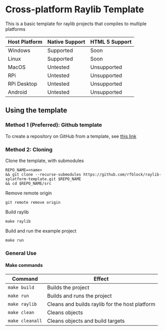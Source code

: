 # Cross-platform Raylib Template
This is a basic template for raylib projects that compiles to multiple platforms

| Host Platform | Native Support | HTML 5 Support |
| ------------- | -------------- | -------------- |
| Windows       | Supported      | Soon           |
| Linux         | Supported      | Soon           |
| MacOS         | Untested       | Unsupported    |
| RPi           | Untested       | Unsupported    |
| RPi Desktop   | Untested       | Unsupported    |
| Android       | Untested       | Unsupported    |

## Using the template

### Method 1 (Preferred): Github template
To create a repository on GitHub from a template, see [this link](https://docs.github.com/en/repositories/creating-and-managing-repositories/creating-a-repository-from-a-template#creating-a-repository-from-a-template)

### Method 2: Cloning
Clone the template, with submodules

```
REPO_NAME=<name>
&& git clone --recurse-submodules https://github.com/rfblock/raylib-xplatform-template.git $REPO_NAME
&& cd $REPO_NAME/src
```

Remove remote origin
```
git remote remove origin
```

Build raylib
```
make raylib
```

Build and run the example project
```
make run
```

### General Use
#### Make commands
| Command         | Effect                                         |
| --------------- | ---------------------------------------------- |
| `make build`    | Builds the project                             |
| `make run`      | Builds and runs the project                    |
| `make raylib`   | Cleans and builds raylib for the host platform |
| `make clean`    | Cleans objects                                 |
| `make cleanall` | Cleans objects and build targets               |